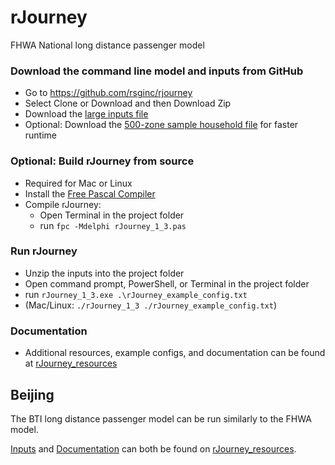 # rJourney
FHWA National long distance passenger model

### Download the command line model and inputs from GitHub
  - Go to https://github.com/rsginc/rjourney
  - Select Clone or Download and then Download Zip
  - Download the [large inputs file](https://github.com/RSGInc/rJourney_resources/raw/master/inputs.zip)
  - Optional: Download the [500-zone sample household file](https://github.com/RSGInc/rJourney_resources/blob/master/azure_inputs/us_synpop_hh3_500_zone_sample.dat) for faster runtime

### Optional: Build rJourney from source
  - Required for Mac or Linux
  - Install the [Free Pascal Compiler](https://sourceforge.net/projects/freepascal/)
  - Compile rJourney:
    - Open Terminal in the project folder
    - run `fpc -Mdelphi rJourney_1_3.pas`

### Run rJourney
  - Unzip the inputs into the project folder
  - Open command prompt, PowerShell, or Terminal in the project folder
  - run `rJourney_1_3.exe .\rJourney_example_config.txt`
  - (Mac/Linux: `./rJourney_1_3 ./rJourney_example_config.txt`)

### Documentation
  - Additional resources, example configs, and documentation can be found at [rJourney_resources](https://github.com/rsginc/rjourney_resources)

## Beijing

The BTI long distance passenger model can be run similarly to the FHWA model.

[Inputs](https://github.com/RSGInc/rJourney_resources/blob/beijing/bti_inputs.zip) and [Documentation](https://github.com/RSGInc/rJourney_resources/blob/beijing/BTI%20Long-Distance%20Model%20Implementation%20Report%20FINAL.pdf) can both be found on [rJourney_resources](https://github.com/RSGInc/rJourney_resources).
